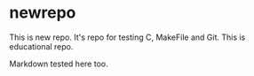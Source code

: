 # newrepo
This is new repo.
It's repo for testing C, MakeFile and Git.
This is educational repo.

Markdown tested here too.
